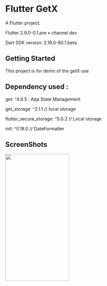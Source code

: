 
# Flutter GetX 

A Flutter project.

Flutter 2.9.0-0.1.pre • channel dev

Dart SDK version: 2.16.0-80.1.beta 

## Getting Started

This project is for demo of the getX use
## Dependency used :
  get: ^4.6.5 : App State Management

  get_storage: ^2.1.1 // local storage

  flutter_secure_storage: ^5.0.2 // Local storage

  intl: ^0.18.0  // DateFormatter

## ScreenShots

<img src="https://github.com/ketan7055/flutter_getx/assets/33648294/cf16da79-3541-479f-9184-a56625baf867.png" width="200" height="400" />  




